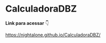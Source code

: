 # CalculadoraDBZ

**Link para acessar** 👇

https://nightalone.github.io/CalculadoraDBZ/

#

<div align="center">
  
</div>
